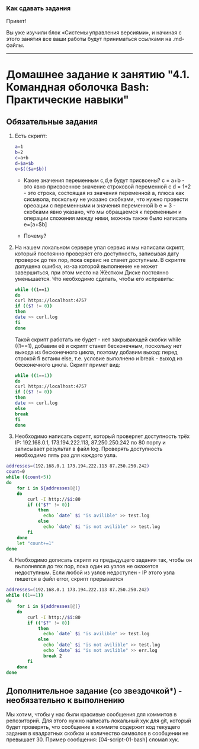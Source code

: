 ### Как сдавать задания

Привет! 

Вы уже изучили блок «Системы управления версиями», и начиная с этого занятия все ваши работы будут приниматься ссылками на .md-файлы.

---


# Домашнее задание к занятию "4.1. Командная оболочка Bash: Практические навыки"

## Обязательные задания

1. Есть скрипт:
	```bash
	a=1
	b=2
	c=a+b
	d=$a+$b
	e=$(($a+$b))
	```
	* Какие значения переменным c,d,e будут присвоены?
	c = a+b - это явно присвоенное значение строковой переменной с
	d = 1+2 - это строка, состоящая из значения переменной a, плюса как сисмвола, поскольку не указано скобками, что нужно провести ореоации с переменными и значения 	  переменной b
	e = 3 - скобками явно указано, что мы обращаемся к переменным и операции сложения между ними, можноь также было написать e=$[$a+$b]
	
	* Почему?

2. На нашем локальном сервере упал сервис и мы написали скрипт, который постоянно проверяет его доступность, записывая дату проверок до тех пор, пока сервис не станет доступным. В скрипте допущена ошибка, из-за которой выполнение не может завершиться, при этом место на Жёстком Диске постоянно уменьшается. Что необходимо сделать, чтобы его исправить:
	```bash
	while ((1==1)
	do
	curl https://localhost:4757
	if (($? != 0))
	then
	date >> curl.log
	fi
	done
	```
	Такой скрипт работать не будет - нет закрывающей скобки while ((1==1), добавим её и скрипт станет бесконечным, поскольку нет выхода из бесконечного цикла, поэтому добавим выход: перед строкой fi встаим else, т.е. условие выполнено и break - выход из бесконечного цикла. Скрипт примет вид:
	```bash
	while ((1==1))
	do
	curl https://localhost:4757
	if (($? != 0))
	then
	date >> curl.log
	else
	break
	fi
	done
	```
3. Необходимо написать скрипт, который проверяет доступность трёх IP: 192.168.0.1, 173.194.222.113, 87.250.250.242 по 80 порту и записывает результат в файл log. Проверять доступность необходимо пять раз для каждого узла.
```bash
addresses=(192.168.0.1 173.194.222.113 87.250.250.242)
count=0
while ((count<5))
do
    for i in ${addresses[@]}
    do
        curl -I http://$i:80
        if (("$?" != 0))
            then
              echo `date` $i "is avilible" >> test.log
            else
              echo `date` $i "is not avilible" >> test.log
        fi
    done
    let "count+=1"
done
```

4. Необходимо дописать скрипт из предыдущего задания так, чтобы он выполнялся до тех пор, пока один из узлов не окажется недоступным. Если любой из узлов недоступен - IP этого узла пишется в файл error, скрипт прерывается
```bash
addresses=(192.168.0.1 173.194.222.113 87.250.250.242)
while ((1==1))
do
    for i in ${addresses[@]}
    do
        curl -I http://$i:80
        if (("$?" != 0))
            then
              echo `date` $i "is avilible" >> test.log
            else
              echo `date` $i "is not avilible" >> test.log
              echo `date` $i "is not avilible" >> err.log
              break 2
        fi
    done
done
```

## Дополнительное задание (со звездочкой*) - необязательно к выполнению

Мы хотим, чтобы у нас были красивые сообщения для коммитов в репозиторий. Для этого нужно написать локальный хук для git, который будет проверять, что сообщение в коммите содержит код текущего задания в квадратных скобках и количество символов в сообщении не превышает 30. Пример сообщения: \[04-script-01-bash\] сломал хук.


